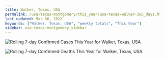 ```yaml
---
title: Walker, Texas, USA
permalink: /usa-texas-montgomery/this_year/usa-texas-walker-365_days.html
last_updated: Mar 30, 2022
keywords: ["Walker, Texas, USA", "weekly totals", "This Year"]
sidebar: usa-texas-montgomery_sidebar
---
```


![Rolling 7-day Confirmed Cases This Year for Walker, Texas, USA](/covid_tracker/images/graphs/usa-texas-walker-rolling_7_days_confirmed-365_days_graph.png)

![Rolling 7-day Confirmed Deaths This Year for Walker, Texas, USA](/covid_tracker/images/graphs/usa-texas-walker-rolling_7_days_deaths-365_days_graph.png)
